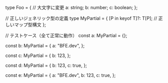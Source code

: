 type Foo = {
// 大文字に変更
a: string;
b: number;
c: boolean;
};

// 正しいジェネリック型の定義
type MyPartial<T> = {
[P in keyof T]?: T[P]; // 正しいマップ型構文
};

// テストケース（全て正常に動作）
const a: MyPartial<Foo> = {};

const b: MyPartial<Foo> = {
a: "BFE.dev",
};

const c: MyPartial<Foo> = {
b: 123,
};

const d: MyPartial<Foo> = {
b: 123,
c: true,
};

const e: MyPartial<Foo> = {
a: "BFE.dev",
b: 123,
c: true,
};
